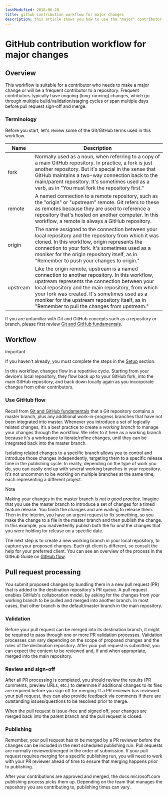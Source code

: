 ```yaml
---
lastModified: 2018-06-28
title: github contribution workflow for major changes
description: this article shows you how to use the "major" contributor workflow to make contributions to adobe documentation.
---
```

# GitHub contribution workflow for major changes

<!--
> [!IMPORTANT]
> All repositories that publish to docs.adobe.com have adopted the [Adobe Open Source Code of Conduct](../../CODE-OF-CONDUCT.md) or the [.NET Foundation Code of Conduct](https://dotnetfoundation.org/code-of-conduct). For more information, see the [Contributing](../../CONTRIBUTING.md) article.
>
> Minor corrections or clarifications to documentation and code examples in public repositories are covered by the [Adobe Documentation Terms of Use](https://www.adobe.com/legal/terms.html). New or significant changes generate a comment in the pull request, asking you to submit an online Contribution License Agreement (CLA) if you are not an employee of Adobe. We need you to complete the online form before we can review or accept your pull request.
--->
## Overview

This workflow is suitable for a contributor who needs to make a major change or will be a frequent contributor to a repository. Frequent contributors typically have ongoing (long-running) changes, which go through multiple build/validation/staging cycles or span multiple days before pull request sign-off and merge.

### Terminology

Before you start, let's review some of the Git/GitHub terms used in this workflow. 

| Name | Description |
|-----------|-------------|
|fork|Normally used as a noun, when referring to a copy of a main GitHub repository. In practice, a fork is just another repository. But it's special in the sense that GitHub maintains a two-way connection back to the main/parent repository. It's sometimes used as a verb, as in "You must fork the repository first."|
|remote|A named connection to a remote repository, such as the "origin" or "upstream" remote. Git refers to these as remotes because they are used to reference a repository that's hosted on another computer. In this workflow, a remote is always a GitHub repository.|
|origin|The name assigned to the connection between your local repository and the repository from which it was cloned. In this workflow, origin represents the connection to your fork. It's sometimes used as a moniker for the origin repository itself, as in "Remember to push your changes to origin."|
|upstream|Like the origin remote, upstream is a named connection to another repository. In this workflow, upstream represents the connection between your local repository and the main repository, from which your fork was created. It's sometimes used as a moniker for the upstream repository itself, as in "Remember to pull the changes from upstream."|

If you are unfamiliar with Git and GitHub concepts such as a repository or branch, please first review [Git and GitHub fundamentals](git-fundamentals.md).

## Workflow

>[!IMPORTANT]
> If you haven't already, you must complete the steps in the [Setup](sign-up.md) section. 

In this workflow, changes flow in a repetitive cycle. Starting from your device's local repository, they flow back up to your GitHub fork, into the main GitHub repository, and back down locally again as you incorporate changes from other contributors.

### Use GitHub flow

Recall from [Git and GitHub fundamentals](git-fundamentals.md) that a Git repository contains a master branch, plus any additional work-in-progress branches that have not been integrated into master. Whenever you introduce a set of logically related changes, it’s a best practice to create a *working branch* to manage your changes through the workflow. We refer to it here as a working branch because it's a workspace to iterate/refine changes, until they can be integrated back into the master branch.

Isolating related changes to a specific branch allows you to control and introduce those changes independently, targeting them to a specific release time in the publishing cycle. In reality, depending on the type of work you do, you can easily end up with several working branches in your repository. It's not uncommon to be working on multiple branches at the same time, each representing a different project.

>[!NOTE]
>Making your changes in the master branch *is not a good practice*. Imagine that you use the master branch to introduce a set of changes for a timed feature release. You finish the changes and are waiting to release them. Then in the interim, you have an urgent request to fix something, so you make the change to a file in the master branch and then publish the change. In this example, you inadvertently publish both the fix *and* the changes that you were holding for release on a specific date.

The next step is to create a new working branch in your local repository, to capture your proposed changes. Each git client is different, so consult the help for your preferred client. You can see an overview of the process in the GitHub Guide on [GitHub flow](https://guides.github.com/introduction/flow/).

## Pull request processing

You submit proposed changes by bundling them in a new pull request (PR) that is added to the destination repository's PR queue. A pull request enables GitHub's collaboration model, by asking for the changes from your working branch to be pulled and merged into another branch. In most cases, that other branch is the default/master branch in the main repository.

### Validation

Before your pull request can be merged into its destination branch, it might be required to pass through one or more PR validation processes. Validation processes can vary depending on the scope of proposed changes and the rules of the destination repository. After your pull request is submitted, you can expect the content to be reviewed and, if and when appropriate, merged into the main repository.

### Review and sign-off

After all PR processing is completed, you should review the results (PR comments, preview URLs, etc.) to determine if additional changes to its files are required before you sign off for merging. If a PR reviewer has reviewed your pull request, they can also provide feedback via comments if there are outstanding issues/questions to be resolved prior to merge.

When the pull request is issue-free and signed off, your changes are merged back into the parent branch and the pull request is closed.

### Publishing

Remember, your pull request has to be merged by a PR reviewer before the changes can be included in the next scheduled publishing run. Pull requests are normally reviewed/merged in the order of submission. If your pull request requires merging for a specific publishing run, you will need to work with your PR reviewer ahead of time to ensure that merging happens prior to publishing.

After your contributions are approved and merged, the docs.microsoft.com publishing process picks them up. Depending on the team that manages the repository you are contributing to, publishing times can vary.